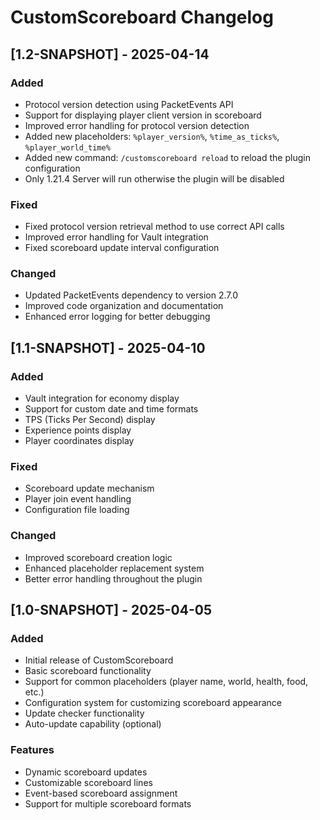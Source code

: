 # CustomScoreboard Changelog

## [1.2-SNAPSHOT] - 2025-04-14

### Added

- Protocol version detection using PacketEvents API
- Support for displaying player client version in scoreboard
- Improved error handling for protocol version detection
- Added new placeholders: `%player_version%`, `%time_as_ticks%`, `%player_world_time%`
- Added new command: `/customscoreboard reload` to reload the plugin configuration
- Only 1.21.4 Server will run otherwise the plugin will be disabled

### Fixed

- Fixed protocol version retrieval method to use correct API calls
- Improved error handling for Vault integration
- Fixed scoreboard update interval configuration

### Changed

- Updated PacketEvents dependency to version 2.7.0
- Improved code organization and documentation
- Enhanced error logging for better debugging

## [1.1-SNAPSHOT] - 2025-04-10

### Added

- Vault integration for economy display
- Support for custom date and time formats
- TPS (Ticks Per Second) display
- Experience points display
- Player coordinates display

### Fixed

- Scoreboard update mechanism
- Player join event handling
- Configuration file loading

### Changed

- Improved scoreboard creation logic
- Enhanced placeholder replacement system
- Better error handling throughout the plugin

## [1.0-SNAPSHOT] - 2025-04-05

### Added

- Initial release of CustomScoreboard
- Basic scoreboard functionality
- Support for common placeholders (player name, world, health, food, etc.)
- Configuration system for customizing scoreboard appearance
- Update checker functionality
- Auto-update capability (optional)

### Features

- Dynamic scoreboard updates
- Customizable scoreboard lines
- Event-based scoreboard assignment
- Support for multiple scoreboard formats
